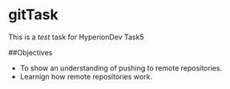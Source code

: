 # gitTask

This is a *test* task for HyperionDev Task5

##Objectives
* To show an understanding of pushing to remote repositories.
* Learnign how remote repositories work.
